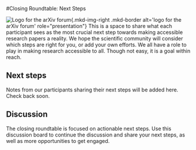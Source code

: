 #Closing Roundtable: Next Steps

![Logo for the arXiv forum](../../assets/arxiv-lockup-forum-bgcolor.png){.mkd-img-right .mkd-border alt='logo for the arXiv forum' role="presentation"}
This is a space to share what each participant sees as the most crucial next step towards making accessible research papers a reality. We hope the scientific community will consider which steps are right for you, or add your own efforts. We all have a role to play in making research accessible to all. Though not easy, it is a goal within reach.

## Next steps
Notes from our participants sharing their next steps will be added here. Check back soon.

## Discussion
The closing roundtable is focused on actionable next steps. Use this discussion board to continue the discussion and share your next steps, as well as more opportunities to get engaged.
